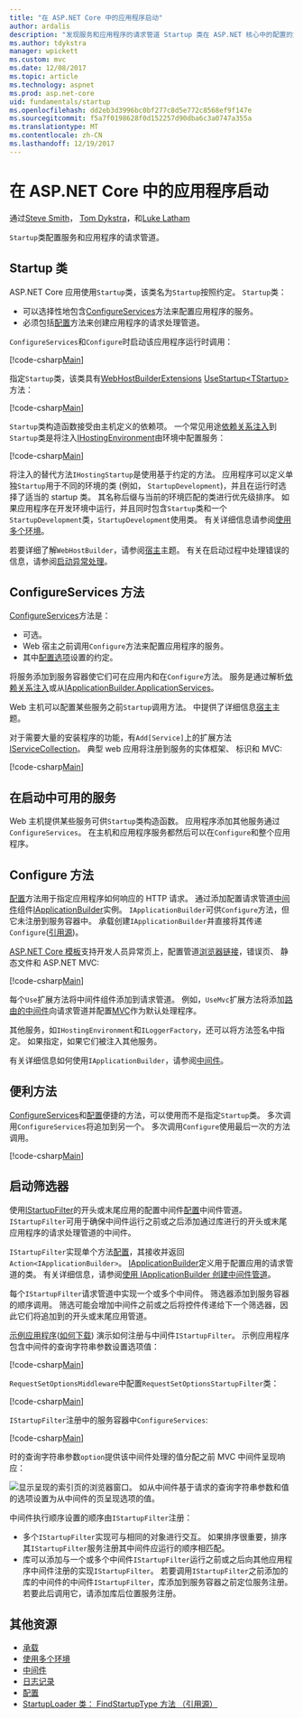 ```yaml
---
title: "在 ASP.NET Core 中的应用程序启动"
author: ardalis
description: "发现服务和应用程序的请求管道 Startup 类在 ASP.NET 核心中的配置的方式。"
ms.author: tdykstra
manager: wpickett
ms.custom: mvc
ms.date: 12/08/2017
ms.topic: article
ms.technology: aspnet
ms.prod: asp.net-core
uid: fundamentals/startup
ms.openlocfilehash: dd2eb3d3996bc0bf277c8d5e772c8568ef9f147e
ms.sourcegitcommit: f5a7f0198628f0d152257d90dba6c3a0747a355a
ms.translationtype: MT
ms.contentlocale: zh-CN
ms.lasthandoff: 12/19/2017
---
```

# <a name="application-startup-in-aspnet-core"></a>在 ASP.NET Core 中的应用程序启动

通过[Steve Smith](https://ardalis.com)， [Tom Dykstra](https://github.com/tdykstra)，和[Luke Latham](https://github.com/guardrex)

`Startup`类配置服务和应用程序的请求管道。

## <a name="the-startup-class"></a>Startup 类

ASP.NET Core 应用使用`Startup`类，该类名为`Startup`按照约定。 `Startup`类：

* 可以选择性地包含[ConfigureServices](/dotnet/api/microsoft.aspnetcore.hosting.startupbase.configureservices)方法来配置应用程序的服务。
* 必须包括[配置](/dotnet/api/microsoft.aspnetcore.hosting.startupbase.configure)方法来创建应用程序的请求处理管道。

`ConfigureServices`和`Configure`时启动该应用程序运行时调用：

[!code-csharp[Main](startup/snapshot_sample/Startup1.cs)]

指定`Startup`类，该类具有[WebHostBuilderExtensions](/dotnet/api/Microsoft.AspNetCore.Hosting.WebHostBuilderExtensions) [UseStartup&lt;TStartup&gt; ](/dotnet/api/microsoft.aspnetcore.hosting.webhostbuilderextensions.usestartup#Microsoft_AspNetCore_Hosting_WebHostBuilderExtensions_UseStartup__1_Microsoft_AspNetCore_Hosting_IWebHostBuilder_)方法：

[!code-csharp[Main](../common/samples/WebApplication1DotNetCore2.0App/Program.cs?name=snippet_Main&highlight=10)]

`Startup`类构造函数接受由主机定义的依赖项。 一个常见用途[依赖关系注入](xref:fundamentals/dependency-injection)到`Startup`类是将注入[IHostingEnvironment](/dotnet/api/Microsoft.AspNetCore.Hosting.IHostingEnvironment)由环境中配置服务：

[!code-csharp[Main](startup/snapshot_sample/Startup2.cs)]

将注入的替代方法`IHostingStartup`是使用基于约定的方法。 应用程序可以定义单独`Startup`用于不同的环境的类 (例如， `StartupDevelopment`)，并且在运行时选择了适当的 startup 类。 其名称后缀与当前的环境匹配的类进行优先级排序。 如果应用程序在开发环境中运行，并且同时包含`Startup`类和一个`StartupDevelopment`类，`StartupDevelopment`使用类。 有关详细信息请参阅[使用多个环境](xref:fundamentals/environments#startup-conventions)。

若要详细了解`WebHostBuilder`，请参阅[宿主](xref:fundamentals/hosting)主题。 有关在启动过程中处理错误的信息，请参阅[启动异常处理](xref:fundamentals/error-handling#startup-exception-handling)。

## <a name="the-configureservices-method"></a>ConfigureServices 方法

[ConfigureServices](/dotnet/api/microsoft.aspnetcore.hosting.startupbase.configureservices)方法是：

* 可选。
* Web 宿主之前调用`Configure`方法来配置应用程序的服务。
* 其中[配置选项](xref:fundamentals/configuration/index)设置的约定。

将服务添加到服务容器使它们可在应用内和在`Configure`方法。 服务是通过解析[依赖关系注入](xref:fundamentals/dependency-injection)或从[IApplicationBuilder.ApplicationServices](/dotnet/api/microsoft.aspnetcore.builder.iapplicationbuilder.applicationservices)。

Web 主机可以配置某些服务之前`Startup`调用方法。 中提供了详细信息[宿主](xref:fundamentals/hosting)主题。 

对于需要大量的安装程序的功能，有`Add[Service]`上的扩展方法[IServiceCollection](/dotnet/api/Microsoft.Extensions.DependencyInjection.IServiceCollection)。 典型 web 应用将注册到服务的实体框架、 标识和 MVC:

[!code-csharp[Main](../common/samples/WebApplication1/Startup.cs?highlight=4,7,11&start=40&end=55)]

## <a name="services-available-in-startup"></a>在启动中可用的服务

Web 主机提供某些服务可供`Startup`类构造函数。 应用程序添加其他服务通过`ConfigureServices`。 在主机和应用程序服务都然后可以在`Configure`和整个应用程序。

## <a name="the-configure-method"></a>Configure 方法

[配置](/dotnet/api/microsoft.aspnetcore.hosting.startupbase.configure)方法用于指定应用程序如何响应的 HTTP 请求。 通过添加配置请求管道[中间件](xref:fundamentals/middleware)组件[IApplicationBuilder](/dotnet/api/microsoft.aspnetcore.builder.iapplicationbuilder)实例。 `IApplicationBuilder`可供`Configure`方法，但它未注册到服务容器中。 承载创建`IApplicationBuilder`并直接将其传递`Configure`([引用源](https://github.com/aspnet/Hosting/blob/release/2.0.0/src/Microsoft.AspNetCore.Hosting/Internal/WebHost.cs#L179-L192))。

[ASP.NET Core 模板](/dotnet/core/tools/dotnet-new)支持开发人员异常页上，配置管道[浏览器链接](http://vswebessentials.com/features/browserlink)，错误页、 静态文件和 ASP.NET MVC:

[!code-csharp[Main](../common/samples/WebApplication1DotNetCore2.0App/Startup.cs?range=28-48&highlight=5,6,10,13,15)]

每个`Use`扩展方法将中间件组件添加到请求管道。 例如，`UseMvc`扩展方法将添加[路由的中间件](xref:fundamentals/routing)向请求管道并配置[MVC](xref:mvc/overview)作为默认处理程序。

其他服务，如`IHostingEnvironment`和`ILoggerFactory`，还可以将方法签名中指定。 如果指定，如果它们被注入其他服务。

有关详细信息如何使用`IApplicationBuilder`，请参阅[中间件](xref:fundamentals/middleware)。

## <a name="convenience-methods"></a>便利方法

[ConfigureServices](/dotnet/api/microsoft.aspnetcore.hosting.iwebhostbuilder.configureservices)和[配置](/dotnet/api/microsoft.aspnetcore.hosting.webhostbuilderextensions.configure)便捷的方法，可以使用而不是指定`Startup`类。 多次调用`ConfigureServices`将追加到另一个。 多次调用`Configure`使用最后一次的方法调用。

[!code-csharp[Main](startup/snapshot_sample/Program.cs?highlight=16,20)]

## <a name="startup-filters"></a>启动筛选器

使用[IStartupFilter](/dotnet/api/microsoft.aspnetcore.hosting.istartupfilter)的开头或末尾应用的配置中间件[配置](#the-configure-method)中间件管道。 `IStartupFilter`可用于确保中间件运行之前或之后添加通过库进行的开头或末尾应用程序的请求处理管道的中间件。

`IStartupFilter`实现单个方法[配置](/dotnet/api/microsoft.aspnetcore.hosting.istartupfilter.configure)，其接收并返回`Action<IApplicationBuilder>`。 [IApplicationBuilder](/dotnet/api/microsoft.aspnetcore.builder.iapplicationbuilder)定义用于配置应用的请求管道的类。 有关详细信息，请参阅[使用 IApplicationBuilder 创建中间件管道](xref:fundamentals/middleware#creating-a-middleware-pipeline-with-iapplicationbuilder)。

每个`IStartupFilter`请求管道中实现一个或多个中间件。 筛选器添加到服务容器的顺序调用。 筛选可能会增加中间件之前或之后将控件传递给下一个筛选器，因此它们将追加到的开头或末尾应用管道。

[示例应用程序](https://github.com/aspnet/Docs/tree/master/aspnetcore/fundamentals/startup/sample/)([如何下载](xref:tutorials/index#how-to-download-a-sample)) 演示如何注册与中间件`IStartupFilter`。 示例应用程序包含中间件的查询字符串参数设置选项值：

[!code-csharp[Main](startup/sample/RequestSetOptionsMiddleware.cs?name=snippet1)]

`RequestSetOptionsMiddleware`中配置`RequestSetOptionsStartupFilter`类：

[!code-csharp[Main](startup/sample/RequestSetOptionsStartupFilter.cs?name=snippet1&highlight=7)]

`IStartupFilter`注册中的服务容器中`ConfigureServices`:

[!code-csharp[Main](startup/sample/Startup.cs?name=snippet1&highlight=3)]

时的查询字符串参数`option`提供该中间件处理的值分配之前 MVC 中间件呈现响应：

![显示呈现的索引页的浏览器窗口。 如从中间件基于请求的查询字符串参数和值的选项设置为从中间件的页呈现选项的值。](startup/_static/index.png)

中间件执行顺序设置的顺序由`IStartupFilter`注册：

* 多个`IStartupFilter`实现可与相同的对象进行交互。 如果排序很重要，排序其`IStartupFilter`服务注册其中间件应运行的顺序相匹配。
* 库可以添加与一个或多个中间件`IStartupFilter`运行之前或之后向其他应用程序中间件注册的实现`IStartupFilter`。 若要调用`IStartupFilter`之前添加的库的中间件的中间件`IStartupFilter`，库添加到服务容器之前定位服务注册。 若要此后调用它，请添加库后位置服务注册。

## <a name="additional-resources"></a>其他资源

* [承载](xref:fundamentals/hosting)
* [使用多个环境](xref:fundamentals/environments)
* [中间件](xref:fundamentals/middleware)
* [日志记录](xref:fundamentals/logging/index)
* [配置](xref:fundamentals/configuration/index)
* [StartupLoader 类： FindStartupType 方法 （引用源）](https://github.com/aspnet/Hosting/blob/rel/2.0.0/src/Microsoft.AspNetCore.Hosting/Internal/StartupLoader.cs#L66-L116)
